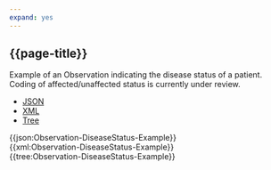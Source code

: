 ```yaml
---
expand: yes
---
```


## {{page-title}}

Example of an Observation indicating the disease status of a patient. Coding of affected/unaffected status is currently under review.

<div class="nhsd-!t-margin-bottom-6">
  <ul class="nav nav-tabs" role="tablist">
        <li role="presentation" class="active">
            <a href="#JSON-O-DS-E" role="tab" data-toggle="tab">JSON</a>
        </li>
         <li role="presentation">
            <a href="#XML-O-DS-E" role="tab" data-toggle="tab">XML</a>
        </li>
        <li role="presentation">
            <a href="#Tree-O-DS-E" role="tab" data-toggle="tab">Tree</a>
        </li>
  </ul>
    
  <div class="tab-content snippet">
    <div id="JSON-O-DS-E" role="tabpanel" class="tab-pane active">
{{json:Observation-DiseaseStatus-Example}}
    </div>
    <div id="XML-O-DS-E" role="tabpanel" class="tab-pane">
{{xml:Observation-DiseaseStatus-Example}}
    </div>
    <div id="Tree-O-DS-E" role="tabpanel" class="tab-pane">
{{tree:Observation-DiseaseStatus-Example}}
    </div>
  </div>
</div>
